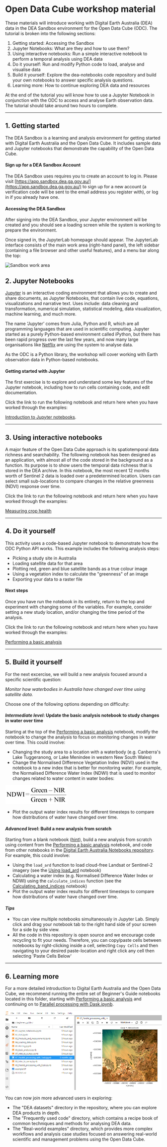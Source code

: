# Open Data Cube workshop material

These materials will introduce working with Digital Earth Australia (DEA) data in the DEA Sandbox environment for the Open Data Cube (ODC). 
The tutorial is broken into the following sections:

1. Getting started: Accessing the Sandbox
2. Jupyter Notebooks: What are they and how to use them? 
3. Using interactive notebooks: Run a simple interactive notebook to perform a temporal analysis using DEA data
4. Do it yourself: Run and modify Python code to load, analyse and visualise data
5. Build it yourself: Explore the dea-notebooks code repository and build your own notebooks to answer specific analysis questions.
6. Learning more: How to continue exploring DEA data and resources   

At the end of the tutorial you will know how to use a Jupyter Notebook in conjunction with the ODC to access and analyse Earth observation data. 
The tutorial should take around two hours to complete.

---

## 1. Getting started

The DEA Sandbox is a learning and analysis environment for getting started with Digital Earth Australia and the Open Data Cube. 
It includes sample data and Jupyter notebooks that demonstrate the capability of the Open Data Cube.

#### Sign up for a DEA Sandbox Account

The DEA Sandbox uses requires you to create an account to log in. 
Please visit [https://app.sandbox.dea.ga.gov.au/](https://app.sandbox.dea.ga.gov.au/) to sign up for a new account (a verification code will be sent to the email address you register with), or log in if you already have one. 

#### Accessing the DEA Sandbox

After signing into the DEA Sandbox, your Jupyter environment will be created and you should see a loading screen while the system is working to prepare the environment.

Once signed in, the JupyterLab homepage should appear. 
The JupyterLab interface consists of the main work area (right-hand panel), the left sidebar (containing a file browser and other useful features), and a menu bar along the top:

![Sandbox work area](https://docs.dea.ga.gov.au/_images/sandbox-jupyterlab-startup.png)


## 2. Jupyter Notebooks

[Jupyter](jupyter.org) is an interactive coding environment that allows you to create and share documents, as Jupyter Notebooks, that contain live code, equations, visualizations and narrative text. Uses include: data cleaning and transformation, numerical simulation, statistical modeling, data visualization, machine learning, and much more.

The name ‘Jupyter’ comes from Julia, Python and R, which are all programming languages that are used in scientific computing. Jupyter started as a purely Python-based environment called iPython, but there has been rapid progress over the last few years, and now many large organisations like [Netflix](https://netflixtechblog.com/notebook-innovation-591ee3221233) are using the system to analyse data.

As the ODC is a Python library, the workshop will cover working with Earth observation data in Python-based notebooks.

#### Getting started with Jupyter

The first exercise is to explore and understand some key features of the Jupyter notebook, including how to run cells containing code, and edit documentation. 

Click the link to run the following notebook and return here when you have worked through the examples:

[Introduction to Jupyter notebooks](../../Beginners_guide/01_Jupyter_notebooks.ipynb). 

---

## 3. Using interactive notebooks

A major feature of the Open Data Cube approach is its spatiotemporal data richness and searchability. 
The following notebook has been designed as an application, with almost all of the code stored in the background as a function.
Its purpose is to show users the temporal data richness that is stored in the DEA archive.
In this notebook, the most recent 12 months worth of Sentinel 2 data is loaded over a predetermined location.
Users can select small sub-locations to compare changes in the relative greenness (NDVI) response over time.

Click the link to run the following notebook and return here when you have worked through the examples:

[Measuring crop health](../../Real_world_examples/Crop_health.ipynb)

---

## 4. Do it yourself

This activity uses a code-based Jupyter notebook to demonstrate how the ODC Python API works. 
This example includes the following analysis steps:

- Picking a study site in Australia
- Loading satellite data for that area
- Plotting red, green and blue satellite bands as a true colour image
- Using a vegetation index to calculate the "greenness" of an image
- Exporting your data to a raster file

#### Next steps
Once you have run the notebook in its entirety, return to the top and experiment with changing some of the variables. 
For example, consider setting a new study location, and/or changing the time period of the analysis.

Click the link to run the following notebook and return here when you have worked through the examples:

[Performing a basic analysis](../06_Basic_analysis.ipynb)

---

## 5. Build it yourself

For the next excercise, we will build a new analysis focused around a specific scientific question: 

*Monitor how waterbodies in Australia have changed over time using satellite data.*

Choose one of the following options depending on difficulty: 

#### *Intermediate level*: Update the basic analysis notebook to study changes in water over time

Starting at the top of the [Performing a basic analysis](../06_Basic_analysis.ipynb) notebook, modify the notebook to change the analysis to focus on monitoring changes in water over time. 
This could involve:

- Changing the study area to a location with a waterbody (e.g. Canberra's Lake Tuggeranong, or Lake Menindee in western New South Wales)
- Change the  Normalised Difference Vegetation Index (NDVI) used in the notebook to a new index that is better for monitoring water. 
For example, the Normalised Difference Water Index (NDWI) that is used to monitor changes related to water content in water bodies:

![NDWI](../Supplementary_data/ODC_workshop/ndwi.jpg)

- Plot the output water index results for different timesteps to compare how distributions of water have changed over time.


#### *Advanced level*: Build a new analysis from scratch

Starting from a blank notebook ([hint](../01_Jupyter_notebooks.ipynb)), build a new analysis from scratch using content from the [Performing a basic analysis](../06_Basic_analysis.ipynb) notebook, and code from other notebooks in the [Digital Earth Australia Notebooks repository](https://github.com/GeoscienceAustralia/dea-notebooks/). For example, this could involve:

- Using the `load_ard` function to load cloud-free Landsat or Sentinel-2 imagery (see the [Using load_ard](../../Frequently_used_code/Using_load_ard.ipynb) notebook)
- Calculating a water index (e.g. Normalised Difference Water Index or NDWI) using the `calculate_indices` function (see the [Calculating_band_indices](../../Frequently_used_code/Calculating_band_indices.ipynb) notebook)
- Plot the output water index results for different timesteps to compare how distributions of water have changed over time.


#### *Tips*

- You can view multiple notebooks simultaneously in Jupyter Lab. Simply click and
  drag your notebook tab to the right hand side of your screen for a side by side
  view.
- All the code in this repository is open source and we encourage code recycling
  to fit your needs. Therefore, you can copy/paste cells between notebooks by
  right-clicking inside a cell, selecting `Copy Cells` and then navigating to your
  desired paste-location and right click any cell then selecting 'Paste Cells
  Below'
  
---

## 6. Learning more

For a more detailed introduction to Digital Earth Australia and the Open Data Cube, we recommend running the entire set of Beginner's Guide notebooks located in this folder, starting with [Performing a basic analysis](../06_Basic_analysis.ipynb) and continuing on to [Parallel processing with Dask.ipynb](../09_Parallel_processing_with_Dask.ipynb).

![Dask notebook](../Supplementary_data/ODC_workshop/dask.PNG)

You can now join more advanced users in exploring:

- The "DEA datasets" directory in the repository, where you can explore DEA products in depth.
- The "Frequently used code" directory, which contains a recipe book of common techniques and methods for analysing DEA data.
- The "Real-world examples" directory, which provides more complex workflows and analysis case studies focused on answering real-world scientific and management problems using the Open Data Cube.

